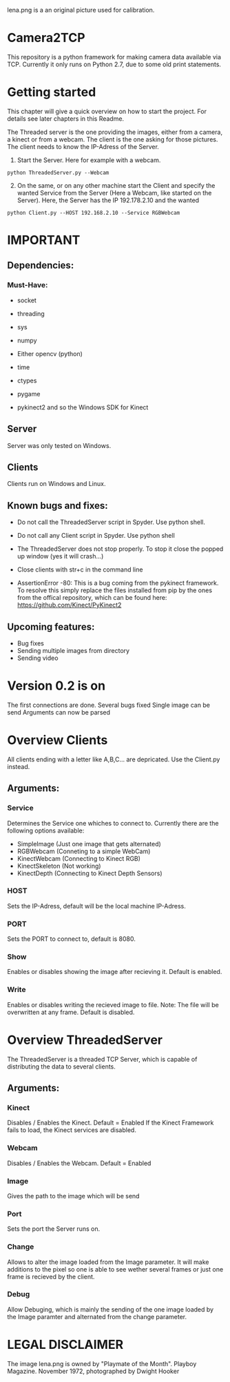 lena.png is a an original picture used for calibration. 




# Camera2TCP
This repository is a python framework for making camera data available via TCP.
Currently it only runs on Python 2.7, due to some old print statements. 

# Getting started


This chapter will give a quick overview on how to start the project. For details see later chapters in this Readme.

The Threaded server is the one providing the images, either from a camera, a kinect or from a webcam. The client is the one asking for those pictures. The client needs to know the IP-Adress of the Server.

1. Start the Server. Here for example with a webcam. 
```
python ThreadedServer.py --Webcam 
```
2. On the same, or on any other machine start the Client and specify the wanted Service from the Server (Here a Webcam, like started on the Server). Here, the Server has the IP 192.178.2.10 and the wanted 
```
python Client.py --HOST 192.168.2.10 --Service RGBWebcam
```

# IMPORTANT

## Dependencies:


### Must-Have:

* socket
* threading
* sys
* numpy
* Either opencv (python) 
* time
* ctypes
* pygame


* pykinect2 and so the Windows SDK for Kinect

## Server

Server was only tested on Windows.


## Clients

Clients run on Windows and Linux. 


## Known bugs and fixes:

* Do not call the ThreadedServer script in Spyder. Use python shell.
* Do not call any Client script in Spyder. Use python shell
* The ThreadedServer does not stop properly. To stop it close the popped up window (yes it will crash...)
* Close clients with str+c in the command line

* AssertionError -80: This is a bug coming from the pykinect framework. To resolve this simply replace the files installed from pip by the ones from the offical repository, which can be found here: https://github.com/Kinect/PyKinect2


## Upcoming features:

* Bug fixes
* Sending multiple images from directory
* Sending video


# Version 0.2 is on #

The first connections are done.
Several bugs fixed
Single image can be send
Arguments can now be parsed

# Overview Clients

All clients ending with a letter like A,B,C... are depricated. Use the Client.py instead.

## Arguments:

### Service

Determines the Service one whiches to connect to. Currently there are the following options available:

* SimpleImage (Just one image that gets alternated)
* RGBWebcam (Conneting to a simple WebCam)
* KinectWebcam (Connecting to Kinect RGB)
* KinectSkeleton (Not working)
* KinectDepth (Connecting to Kinect Depth Sensors)

### HOST

Sets the IP-Adress, default will be the local machine IP-Adress.

### PORT 

Sets the PORT to connect to, default is 8080.

### Show

Enables or disables showing the image after recieving it. Default is enabled.
### Write

Enables or disables writing the recieved image to file. Note: The file will be overwritten at any frame. Default is disabled. 

# Overview ThreadedServer

The ThreadedServer is a threaded TCP Server, which is capable of distributing the data to several clients.

## Arguments:

### Kinect 

Disables / Enables the Kinect. Default = Enabled
If the Kinect Framework fails to load, the Kinect services are disabled.

### Webcam

Disables / Enables the Webcam. Default = Enabled

### Image

Gives the path to the image which will be send

### Port

Sets the port the Server runs on.

### Change

Allows to alter the image loaded from the Image parameter. It will make additions to the pixel so one is able to see wether several frames or just one frame is recieved by the client.

### Debug

Allow Debuging, which is mainly the sending of the one image loaded by the Image paramter and alternated from the change parameter. 


# LEGAL DISCLAIMER


The image lena.png is owned by "Playmate of the Month". Playboy Magazine. November 1972, photographed by Dwight Hooker


